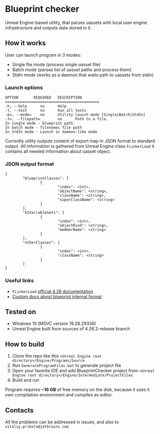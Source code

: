 # Blueprint checker

Unreal Engine-based utility, that parses uassets with local user engine infrastructure and outputs data stored in it.

## How it works

User can launch program in 3 modes:

- Single file mode (process single uasset file)
- Batch mode (parses list of uasset paths and process them)
- StdIn mode (works as a daemon that waits path to uassets from stdin)

### Launch options
```
OPTION       REQUIRED   DESCRIPTION
===========================================
-h, --help      no      Help
-t, --test      no      Run all tests
-m=, --mode=    no      Utility launch mode [Single|Batch|StdIn]
-f=, --filepath=        no      Path to a file.
In single mode - blueprint path.
In batch mode - filenames file path
In StdIn mode - Launch in daemon-like mode
```

Currently utility outputs content of export map in JSON format to standard output.
All information is gathered from Unreal Engine class `FLinkerLoad` it contains all needed information about uasset object.

### JSON output format

```
{
        "blueprintClasses": [
                {
                        "index": <int>,
                        "objectName": <string>,
                        "className": <string>,
                        "superClassName": <string>
                }
        ],
        "k2VariableSets": [
                {
                        "index": <int>,
                        "objectKind": <string>,
                        "memberName": <string>
                }
        ],
        "otherClasses": [
                {
                        "index": <int>,
                        "className": <string>
                }
        ]
}

```

### Useful links
- `FLinkerLoad` [official 4.26 documentation](https://docs.unrealengine.com/4.26/en-US/API/Runtime/CoreUObject/UObject/FLinkerLoad/)
- [Custom docs about blueprint internal format](https://gist.github.com/rbetik12/21201e3c40201e8f8aed16c4bcf0e75e)

## Tested on
- Windows 10 (MSVC version 19.28.29336)
- Unreal Engine built from sources of 4.26.2-release branch

## How to build
1. Clone the repo like this `<Unreal Engine root directory>/Engine/Programs/Source`
2. Run `GenerateProgramFiles.bat` to generate project file
3. Open your favorite IDE and add BlueprintChecker project from `<Unreal Engine root directory>/Engine/Intermediate/ProjectFiles`
4. Build and run

Program requires **~16 GB** of free memory on the disk, because it uses it own compilation environment and compiles as editor.

## Contacts

All the problems can be addressed in issues, and also to `vitaliy.prikota@jetbrains.com`
